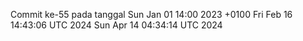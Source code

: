 Commit ke-55 pada tanggal Sun Jan 01 14:00 2023 +0100
Fri Feb 16 14:43:06 UTC 2024
Sun Apr 14 04:34:14 UTC 2024
